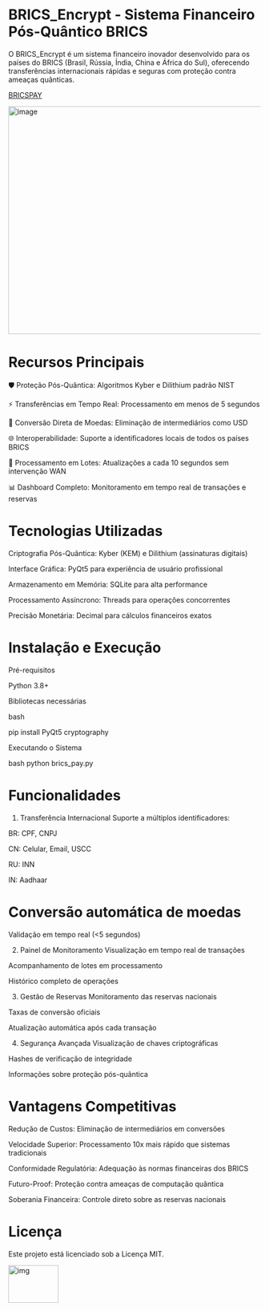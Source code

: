# BRICS_Encrypt - Sistema Financeiro Pós-Quântico BRICS

O BRICS_Encrypt é um sistema financeiro inovador desenvolvido para os países do BRICS (Brasil, Rússia, Índia, China e África do Sul), oferecendo transferências internacionais rápidas e seguras com proteção contra ameaças quânticas.

[BRICSPAY](https://www.brics-pay.com)

<img width="562" height="455" alt="image" src="https://github.com/user-attachments/assets/857c9f93-ba13-44f1-8dd5-685515fc7f16" />

# Recursos Principais

🛡️ Proteção Pós-Quântica: Algoritmos Kyber e Dilithium padrão NIST

⚡ Transferências em Tempo Real: Processamento em menos de 5 segundos

💱 Conversão Direta de Moedas: Eliminação de intermediários como USD

🌐 Interoperabilidade: Suporte a identificadores locais de todos os países BRICS

🔄 Processamento em Lotes: Atualizações a cada 10 segundos sem intervenção WAN

📊 Dashboard Completo: Monitoramento em tempo real de transações e reservas

# Tecnologias Utilizadas

Criptografia Pós-Quântica: Kyber (KEM) e Dilithium (assinaturas digitais)

Interface Gráfica: PyQt5 para experiência de usuário profissional

Armazenamento em Memória: SQLite para alta performance

Processamento Assíncrono: Threads para operações concorrentes

Precisão Monetária: Decimal para cálculos financeiros exatos

# Instalação e Execução

Pré-requisitos

Python 3.8+

Bibliotecas necessárias

bash

pip install PyQt5 cryptography

Executando o Sistema

bash
python brics_pay.py

# Funcionalidades

1. Transferência Internacional
Suporte a múltiplos identificadores:

BR: CPF, CNPJ

CN: Celular, Email, USCC

RU: INN

IN: Aadhaar

# Conversão automática de moedas

Validação em tempo real (<5 segundos)

2. Painel de Monitoramento
Visualização em tempo real de transações

Acompanhamento de lotes em processamento

Histórico completo de operações

3. Gestão de Reservas
Monitoramento das reservas nacionais

Taxas de conversão oficiais

Atualização automática após cada transação

4. Segurança Avançada
Visualização de chaves criptográficas

Hashes de verificação de integridade

Informações sobre proteção pós-quântica

# Vantagens Competitivas

Redução de Custos: Eliminação de intermediários em conversões

Velocidade Superior: Processamento 10x mais rápido que sistemas tradicionais

Conformidade Regulatória: Adequação às normas financeiras dos BRICS

Futuro-Proof: Proteção contra ameaças de computação quântica

Soberania Financeira: Controle direto sobre as reservas nacionais

# Licença
Este projeto está licenciado sob a Licença MIT.

<img width="100" height="75" alt="img" src="https://github.com/user-attachments/assets/c805b0ec-7565-460c-9672-3d56f5d98b1f" />
